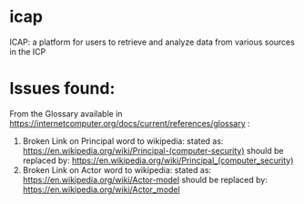 # icap
ICAP: a platform for users to retrieve and analyze data from various sources in the ICP

# Issues found:
From the Glossary available in https://internetcomputer.org/docs/current/references/glossary :
 1) Broken Link on Principal word to wikipedia:
    stated as: https://en.wikipedia.org/wiki/Principal-(computer-security)
    should be replaced by: https://en.wikipedia.org/wiki/Principal_(computer_security)
 2) Broken Link on Actor word to wikipedia:
    stated as: https://en.wikipedia.org/wiki/Actor-model 
    should be replaced by: https://en.wikipedia.org/wiki/Actor_model

